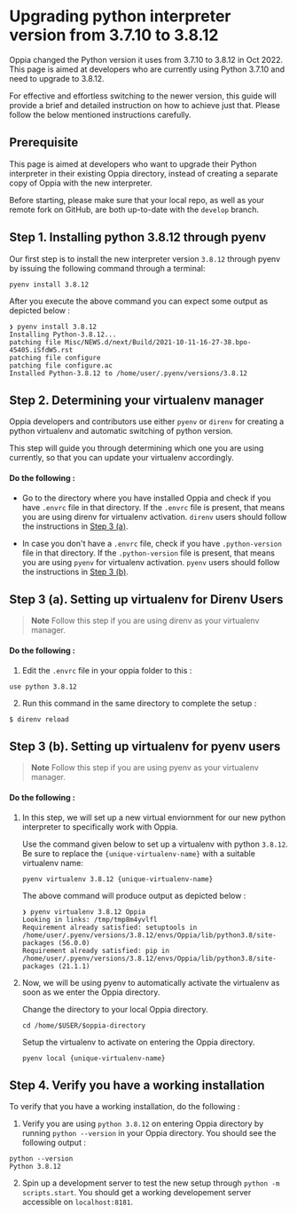 # Upgrading python interpreter version from 3.7.10 to 3.8.12

Oppia changed the Python version it uses from 3.7.10 to 3.8.12 in Oct 2022. This page is aimed at developers who are currently using Python 3.7.10 and need to upgrade to 3.8.12. 

For effective and effortless switching to the newer version, this guide will provide a brief and detailed instruction on how to achieve just that. Please follow the below mentioned instructions carefully.

## Prerequisite

This page is aimed at developers who want to upgrade their Python interpreter in their existing Oppia directory, instead of creating a separate copy of Oppia with the new interpreter.

Before starting, please make sure that your local repo, as well as your remote fork on GitHub, are both up-to-date with the `develop` branch.

## Step 1. Installing python 3.8.12 through pyenv
Our first step is to install the new interpreter version `3.8.12` through pyenv by issuing the following command through a terminal:
```
pyenv install 3.8.12
```
After you execute the above command you can expect some output as depicted below :
```
❯ pyenv install 3.8.12
Installing Python-3.8.12...
patching file Misc/NEWS.d/next/Build/2021-10-11-16-27-38.bpo-45405.iSfdW5.rst
patching file configure
patching file configure.ac
Installed Python-3.8.12 to /home/user/.pyenv/versions/3.8.12
```

## Step 2. Determining your virtualenv manager

Oppia developers and contributors use either `pyenv` or `direnv` for creating a python virtualenv and automatic switching of python version.

This step will guide you through determining which one you are using currently, so that you can update your virtualenv accordingly.

#### Do the following :

* Go to the directory where you have installed Oppia and check if you have `.envrc` file in that directory. If the `.envrc` file is present, that means you are using direnv for virtualenv activation. `direnv` users should follow the instructions in [Step 3 (a)](#step-3-(a).-setting-up-virtualenv-for-direnv-users).

* In case you don't have a `.envrc` file, check if you have `.python-version` file in that directory. If the `.python-version` file is present, that means you are using `pyenv` for virtualenv activation. `pyenv` users should follow the instructions in [Step 3 (b)](#step-3-(b).-setting-up-virtualenv-for-pyenv-users).

## Step 3 (a). Setting up virtualenv for Direnv Users
> **Note**
> Follow this step if you are using direnv as your virtualenv manager.


#### Do the following :

1. Edit the `.envrc` file in your oppia folder to this :
```
use python 3.8.12
```

2. Run this command in the same directory to complete the setup :
```
$ direnv reload
```

## Step 3 (b). Setting up virtualenv for pyenv users
> **Note**
> Follow this step if you are using pyenv as your virtualenv manager.

#### Do the following :

1. In this step, we will set up a new virtual enviornment for our new python interpreter to specifically work with Oppia.

    Use the command given below to set up a virtualenv with python `3.8.12`. Be sure to replace the `{unique-virtualenv-name}` with a suitable virtualenv name:

    ```
    pyenv virtualenv 3.8.12 {unique-virtualenv-name}
    ```
    The above command will produce output as depicted below :

    ```
    ❯ pyenv virtualenv 3.8.12 Oppia
    Looking in links: /tmp/tmp8m4yvlfl
    Requirement already satisfied: setuptools in /home/user/.pyenv/versions/3.8.12/envs/Oppia/lib/python3.8/site-packages (56.0.0)
    Requirement already satisfied: pip in /home/user/.pyenv/versions/3.8.12/envs/Oppia/lib/python3.8/site-packages (21.1.1)
    ```

2. Now, we will be using pyenv to automatically activate the virtualenv as soon as we enter the Oppia directory.
    
    Change the directory to your local Oppia directory.
    ```
    cd /home/$USER/$oppia-directory 
    ```

    Setup the virtualenv to activate on entering the Oppia directory.
    ```
    pyenv local {unique-virtualenv-name}
    ```

## Step 4. Verify you have a working installation
To verify that you have a working installation, do the following :

1. Verify you are using `python 3.8.12` on entering Oppia directory by running `python --version` in your Oppia directory. You should see the following output :
```
python --version
Python 3.8.12
```

2. Spin up a development server to test the new setup through `python -m scripts.start`. You should get a working developement server accessible on `localhost:8181`.
